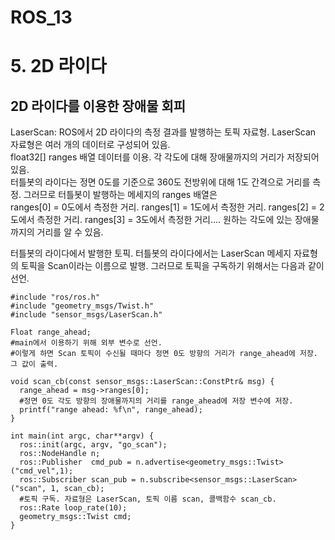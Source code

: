 ROS_13
======

# 5. 2D 라이다
## 2D 라이다를 이용한 장애물 회피

LaserScan: ROS에서 2D 라이다의 측정 결과를 발행하는 토픽 자료형. LaserScan 자료형은 여러 개의 데이터로 구성되어 있음.    
float32[] ranges 배열 데이터를 이용. 각 각도에 대해 장애물까지의 거리가 저장되어있음.   
터틀봇의 라이다는 정면 0도를 기준으로 360도 전방위에 대해 1도 간격으로 거리를 측정. 그러므로 터틀봇이 발행하는 메세지의 ranges 배열은     
ranges[0] = 0도에서 측정한 거리. ranges[1] = 1도에서 측정한 거리. ranges[2] = 2도에서 측정한 거리. ranges[3] = 3도에서 측정한 거리.... 
원하는 각도에 있는 장애물까지의 거리를 알 수 있음.

터틀봇의 라이다에서 발행한 토픽. 터틀봇의 라이다에서는 LaserScan 메세지 자료형의 토픽을 Scan이라는 이름으로 발행. 그러므로 토픽을 구독하기 위해서는 다음과 같이 선언.
```
#include "ros/ros.h"
#include "geometry_msgs/Twist.h"
#include "sensor_msgs/LaserScan.h"

Float range_ahead;
#main에서 이용하기 위해 외부 변수로 선언.
#이렇게 하면 Scan 토픽이 수신될 때마다 정면 0도 방향의 거리가 range_ahead에 저장. 그 값이 출력.

void scan_cb(const sensor_msgs::LaserScan::ConstPtr& msg) {
  range_ahead = msg->ranges[0];
  #정면 0도 각도 방향의 장애물까지의 거리를 range_ahead에 저장 변수에 저장.  
  printf("range ahead: %f\n", range_ahead);
}

int main(int argc, char**argv) {
  ros::init(argc, argv, "go_scan");
  ros::NodeHandle n;
  ros::Publisher  cmd_pub = n.advertise<geometry_msgs::Twist>("cmd_vel",1);
  ros::Subscriber scan_pub = n.subscribe<sensor_msgs::LaserScan>("scan", 1, scan_cb);
  #토픽 구독. 자료형은 LaserScan, 토픽 이름 scan, 콜백함수 scan_cb.  
  ros::Rate loop_rate(10);
  geometry_msgs::Twist cmd;
}
```
